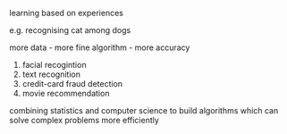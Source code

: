 learning based on experiences

e.g. recognising cat among dogs

more data - more fine algorithm -  more accuracy

1. facial recogintion
2. text recognition
3. credit-card fraud detection
4. movie recommendation

combining statistics and computer science to build algorithms which can solve complex problems more efficiently


